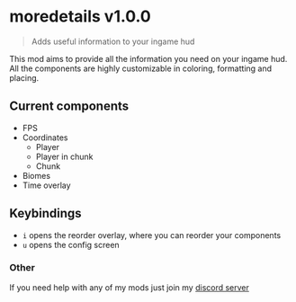 # moredetails v1.0.0

> Adds useful information to your ingame hud

This mod aims to provide all the information you need on your ingame hud.
All the components are highly customizable in coloring, formatting and placing.

## Current components

- FPS
- Coordinates
    - Player
    - Player in chunk
    - Chunk
- Biomes
- Time overlay

## Keybindings

- `i` opens the reorder overlay, where you can reorder your components
- `u` opens the config screen

### Other

If you need help with any of my mods just join my [discord server](https://nyon.dev/discord)